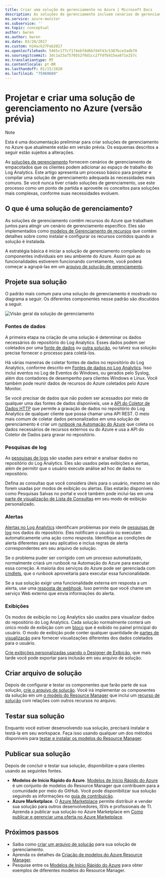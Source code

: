 ```yaml
---
title: Criar uma solução de gerenciamento no Azure | Microsoft Docs
description: As soluções de gerenciamento incluem cenários de gerenciamento de empacotados no Azure que os clientes podem adicionar ao espaço de trabalho do Log Analytics.  Este artigo fornece detalhes sobre como criar soluções de gerenciamento para usar em seu próprio ambiente ou disponibilizar para os clientes.
ms.service: azure-monitor
ms.subservice: ''
ms.topic: conceptual
author: bwren
ms.author: bwren
ms.date: 03/20/2017
ms.custom: H1Hack27Feb2017
ms.openlocfilehash: 5465c177cf174ebf8d6b7d4f43c5387bce3adb70
ms.sourcegitcommit: 3dc1a23a7570552f0d1cc2ffdfb915ea871e257c
ms.translationtype: MT
ms.contentlocale: pt-BR
ms.lasthandoff: 01/15/2020
ms.locfileid: "75969689"
---
```

# <a name="design-and-build-a-management-solution-in-azure-preview"></a>Projetar e criar uma solução de gerenciamento no Azure (versão prévia)
> [!NOTE]
> Esta é uma documentação preliminar para criar soluções de gerenciamento no Azure que atualmente estão em versão prévia. Os esquemas descritos a seguir estão sujeitos a alterações.

As [soluções de gerenciamento]( solutions.md) fornecem cenários de gerenciamento de empacotados que os clientes podem adicionar ao espaço de trabalho do Log Analytics.  Este artigo apresenta um processo básico para projetar e compilar uma solução de gerenciamento adequada às necessidades mais comuns.  Se você nunca tiver criado soluções de gerenciamento, use este processo como um ponto de partida e aproveite os conceitos para soluções mais complexas, conforme suas necessidades evoluem.

## <a name="what-is-a-management-solution"></a>O que é uma solução de gerenciamento?

As soluções de gerenciamento contêm recursos do Azure que trabalham juntos para atingir um cenário de gerenciamento específico.  Eles são implementados como [modelos de Gerenciamento de recursos](../../azure-resource-manager/templates/quickstart-create-templates-use-the-portal.md) que contém detalhes sobre como instalar e configurar os recursos contidos quando a solução é instalada.

A estratégia básica é iniciar a solução de gerenciamento compilando os componentes individuais em seu ambiente do Azure.  Assim que as funcionalidades estiverem funcionando corretamente, você poderá começar a agrupá-las em um [arquivo de solução de gerenciamento]( solutions-solution-file.md). 


## <a name="design-your-solution"></a>Projete sua solução
O padrão mais comum para uma solução de gerenciamento é mostrado no diagrama a seguir.  Os diferentes componentes nesse padrão são discutidos a seguir.

![Visão geral da solução de gerenciamento](media/solutions-creating/solution-overview.png)


### <a name="data-sources"></a>Fontes de dados
A primeira etapa na criação de uma solução é determinar os dados necessários do repositório do Log Analytics.  Esses dados podem ser coletados por uma [fonte de dados](../../azure-monitor/platform/agent-data-sources.md) ou [outra solução]( solutions.md), ou talvez sua solução precise fornecer o processo para coletá-los.

Há várias maneiras de coletar fontes de dados no repositório do Log Analytics, conforme descrito em [Fontes de dados no Log Analytics](../../azure-monitor/platform/agent-data-sources.md).  Isso inclui eventos no Log de Eventos do Windows, ou gerados pelo Syslog, além dos contadores de desempenho para clientes Windows e Linux.  Você também pode reunir dados de recursos do Azure coletados pelo Azure Monitor.  

Se você precisar de dados que não podem ser acessados por meio de qualquer uma das fontes de dados disponíveis, use a [API do Coletor de Dados HTTP](../../azure-monitor/platform/data-collector-api.md) que permite a gravação de dados no repositório do Log Analytics de qualquer cliente que possa chamar uma API REST.  O meio mais comum de coletar dados personalizados em uma solução de gerenciamento é criar um [runbook na Automação do Azure](../../automation/automation-runbook-types.md) que coleta os dados necessários de recursos externos ou do Azure e usa a API do Coletor de Dados para gravar no repositório.  

### <a name="log-searches"></a>Pesquisas de log
As [pesquisas de logs](../../azure-monitor/log-query/log-query-overview.md) são usadas para extrair e analisar dados no repositório do Log Analytics.  Eles são usados pelas exibições e alertas, além de permitir que o usuário execute análise ad hoc de dados no repositório.  

Defina as consultas que você considera úteis para o usuário, mesmo se não forem usadas por modos de exibição ou alertas.  Elas estarão disponíveis como Pesquisas Salvas no portal e você também pode incluí-las em uma [parte de visualização de Lista de Consultas](../../azure-monitor/platform/view-designer-parts.md#list-of-queries-part) em seu modo de exibição personalizado.

### <a name="alerts"></a>Alertas
[Alertas no Log Analytics](../../azure-monitor/platform/alerts-overview.md) identificam problemas por meio de [pesquisas de log](#log-searches) nos dados do repositório.  Eles notificam o usuário ou executam automaticamente uma ação como resposta. Identifique as condições de alerta diferentes para seu aplicativo e inclua regras de alerta correspondentes em seu arquivo de solução.

Se o problema puder ser corrigido com um processo automatizado, normalmente criará um runbook na Automação do Azure para executar essa correção.  A maioria dos serviços do Azure pode ser gerenciada com [cmdlets](/powershell/azure/overview), que o runbook aproveitaria para executar essa funcionalidade.

Se a sua solução exigir uma funcionalidade externa em resposta a um alerta, use uma [resposta de webhook](../../azure-monitor/platform/alerts-metric.md).  Isso permite que você chame um serviço Web externo que envia informações do alerta.

### <a name="views"></a>Exibições
Os modos de exibição no Log Analytics são usados para visualizar dados do repositório do Log Analytics.  Cada solução normalmente conterá um único modo de exibição com um [bloco](../../azure-monitor/platform/view-designer-tiles.md) que é exibido no painel principal do usuário.  O modo de exibição pode conter qualquer quantidade de [partes de visualização](../../azure-monitor/platform/view-designer-parts.md) para fornecer visualizações diferentes dos dados coletados para o usuário.

[Crie exibições personalizadas usando o Designer de Exibição](../../azure-monitor/platform/view-designer.md), que mais tarde você pode exportar para inclusão em seu arquivo de solução.  


## <a name="create-solution-file"></a>Criar arquivo de solução
Depois de configurar e testar os componentes que farão parte de sua solução, [crie o arquivo de solução]( solutions-solution-file.md).  Você irá implementar os componentes da solução em um [o modelo do Resource Manager](../../azure-resource-manager/templates/template-syntax.md) que inclui um [recurso de solução]( solutions-solution-file.md#solution-resource) com relações com outros recursos no arquivo.  


## <a name="test-your-solution"></a>Testar sua solução
Enquanto você estiver desenvolvendo sua solução, precisará instalar e testá-la em seu workspace.  Faça isso usando qualquer um dos métodos disponíveis para [testar e instalar os modelos do Resource Manager](../../azure-resource-manager/templates/deploy-powershell.md).

## <a name="publish-your-solution"></a>Publicar sua solução
Depois de concluir e testar sua solução, disponibilize-a para clientes usando as seguintes fontes.

- **Modelos de Início Rápido do Azure**.  [Modelos de Início Rápido do Azure](https://azure.microsoft.com/resources/templates/) é um conjunto de modelos do Resource Manager que contribuem para a comunidade por meio do GitHub.  Você pode disponibilizar sua solução seguindo as informações no [guia de contribuição](https://github.com/Azure/azure-quickstart-templates/tree/master/1-CONTRIBUTION-GUIDE).
- **Azure Marketplace**.  O [Azure Marketplace](https://azuremarketplace.microsoft.com/marketplace/) permite distribuir e vender sua solução para outros desenvolvedores, ISVs e profissionais de TI.  Aprenda a publicar sua solução no Azure Marketplace em [Como publicar e gerenciar uma oferta no Azure Marketplace](../../marketplace/marketplace-publishers-guide.md).



## <a name="next-steps"></a>Próximos passos
* Saiba como [criar um arquivo de solução]( solutions-solution-file.md) para sua solução de gerenciamento.
* Aprenda os detalhes da [Criação de modelos do Azure Resource Manager](../../azure-resource-manager/templates/template-syntax.md).
* Pesquise entre os [Modelos de Início Rápido do Azure](https://azure.microsoft.com/documentation/templates) para obter exemplos de diferentes modelos do Resource Manager.
